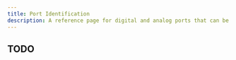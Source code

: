 ```yaml
---
title: Port Identification
description: A reference page for digital and analog ports that can be found on the bomb.
---
```


## TODO